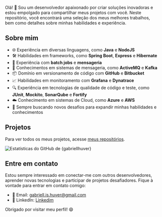Olá! 👋 Sou um desenvolvedor apaixonado por criar soluções inovadoras e estou empolgado para compartilhar meus projetos com você. Neste repositório, você encontrará uma seleção dos meus melhores trabalhos, bem como detalhes sobre minhas habilidades e experiência.

## Sobre mim

- 🌐 Experiência em diversas linguagens, como **Java** e **NodeJS**
- 🛠️ Habilidades em frameworks, como **Spring Boot**, **Express** e **Hibernate**
- 💼 Experiência com **batch jobs** e **mensageria**
- 📨 Conhecimentos em sistemas de mensageria, como **ActiveMQ** e **Kafka**
- 📦 Domínio em versionamento de código com **GitHub** e **Bitbucket**
- 📈 Habilidades em monitoramento com **Grafana** e **Dynatrace**
- 🔍 Experiência em tecnologias de qualidade de código e teste, como **JUnit**, **Mockito**, **SonarQube** e **Fortify**
- ☁️ Conhecimento em sistemas de Cloud, como **Azure** e **AWS**
- 🚀 Sempre buscando novos desafios para expandir minhas habilidades e conhecimentos

## Projetos

Para ver todos os meus projetos, acesse [meus repositórios](https://github.com/seu_usuario?tab=repositories).

![Estatísticas do GitHub de {gabriellhuver}](https://github-readme-stats.vercel.app/api?username=gabriellhuver&show_icons=true&theme=radical)


## Entre em contato

Estou sempre interessado em conectar-me com outros desenvolvedores, aprender novas tecnologias e participar de projetos desafiadores. Fique à vontade para entrar em contato comigo:

- 📧 Email: [gabriell.is.huver@gmail.com](mailto:gabriell.is.huver@gmail.com)
- 💼 LinkedIn: [Linkedim](https://www.linkedin.com/in/gabriell-huver-1a452a19a/)

Obrigado por visitar meu perfil! 😄
